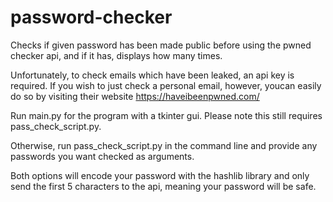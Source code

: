 # password-checker
 Checks if given password has been made public before using the pwned checker api, and if it has, displays how many times.

Unfortunately, to check emails which have been leaked, an api key is required. If you wish to just check a personal email, however,
youcan easily do so by visiting their website https://haveibeenpwned.com/

Run main.py for the program with a tkinter gui. Please note this still requires pass_check_script.py.

Otherwise, run pass_check_script.py in the command line and provide any passwords you want checked as arguments.

Both options will encode your password with the hashlib library and only send the first 5 characters to the api, meaning your password will be safe.
